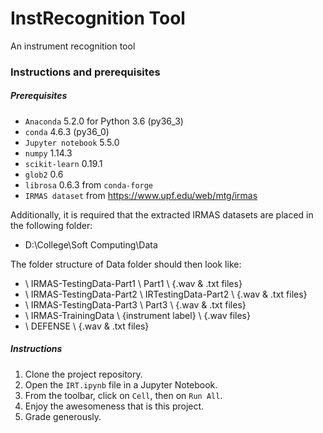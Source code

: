 # InstRecognition Tool
An instrument recognition tool

### Instructions and prerequisites
##### Prerequisites

- `Anaconda` 5.2.0 for Python 3.6 (py36_3)
- `conda` 4.6.3 (py36_0)
- `Jupyter notebook` 5.5.0
- `numpy` 1.14.3
- `scikit-learn` 0.19.1
- `glob2` 0.6
- `librosa` 0.6.3 from `conda-forge`
- `IRMAS dataset` from https://www.upf.edu/web/mtg/irmas

Additionally, it is required that the extracted IRMAS datasets are placed in the following folder:

- D:\College\Soft Computing\Data

The folder structure of Data folder should then look like:

- \ IRMAS-TestingData-Part1 \ Part1 \ {.wav & .txt files}
- \ IRMAS-TestingData-Part2 \ IRTestingData-Part2 \ {.wav & .txt files}
- \ IRMAS-TestingData-Part3 \ Part3 \ {.wav & .txt files}
- \ IRMAS-TrainingData \ {instrument label} \ {.wav files}
- \ DEFENSE \ {.wav & .txt files}

 ##### Instructions
 
1. Clone the project repository.
2. Open the `IRT.ipynb` file in a Jupyter Notebook.
3. From the toolbar, click on `Cell`, then on `Run All`.
4. Enjoy the awesomeness that is this project.
5. Grade generously.
